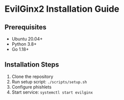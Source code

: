 # EvilGinx2 Installation Guide

## Prerequisites
- Ubuntu 20.04+
- Python 3.8+
- Go 1.18+

## Installation Steps
1. Clone the repository
2. Run setup script: `./scripts/setup.sh`
3. Configure phishlets
4. Start service: `systemctl start evilginx`
